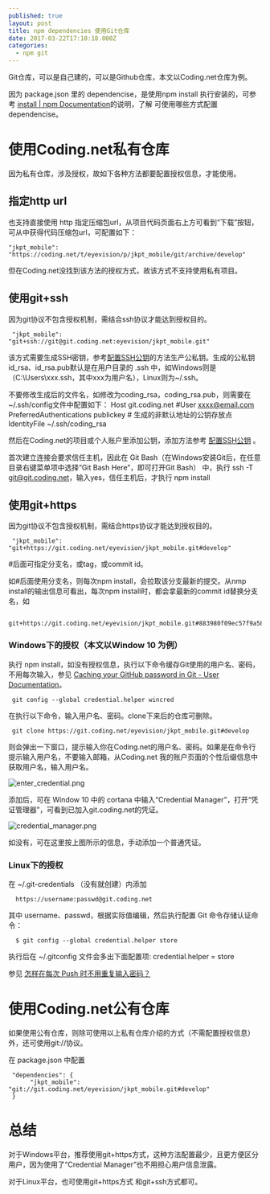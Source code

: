 ```yaml
---
published: true
layout: post
title: npm dependencies 使用Git仓库
date: 2017-03-22T17:10:18.000Z
categories:
  - npm git
---
```

Git仓库，可以是自己建的，可以是Github仓库，本文以Coding.net仓库为例。

因为 package.json 里的 dependencise，是使用npm install 执行安装的，可参考 [install | npm Documentation](https://docs.npmjs.com/cli/install)的说明，了解 可使用哪些方式配置 dependencise。


# 使用Coding.net私有仓库
因为私有仓库，涉及授权，故如下各种方法都要配置授权信息，才能使用。

## 指定http url
也支持直接使用 http 指定压缩包url，从项目代码页面右上方可看到“下载”按钮，可从中获得代码压缩包url，可配置如下：

	"jkpt_mobile": "https://coding.net/t/eyevision/p/jkpt_mobile/git/archive/develop"

但在Coding.net没找到该方法的授权方式，故该方式不支持使用私有项目。

## 使用git+ssh
因为git协议不包含授权机制，需结合ssh协议才能达到授权目的。

     "jkpt_mobile": "git+ssh://git@git.coding.net:eyevision/jkpt_mobile.git"

该方式需要生成SSH密钥，参考[配置SSH公钥](https://coding.net/help/doc/git/ssh-key.html#section)的方法生产公私钥。生成的公私钥id_rsa、id_rsa.pub默认是在用户目录的 .ssh 中，如Windows则是（C:\Users\xxx\.ssh，其中xxx为用户名），Linux则为~/.ssh。

不要修改生成后的文件名，如修改为coding_rsa，coding_rsa.pub，则需要在~/.ssh/config文件中配置如下：
     Host git.coding.net
     #User xxxx@email.com
     PreferredAuthentications publickey
     # 生成的非默认地址的公钥存放点
     IdentityFile ~/.ssh/coding_rsa

然后在Coding.net的项目或个人账户里添加公钥，添加方法参考 [配置SSH公钥](https://coding.net/help/doc/git/ssh-key.html#section) 。

首次建立连接会要求信任主机，因此在 Git Bash（在Windows安装Git后，在任意目录右键菜单项中选择“Git Bash Here”，即可打开Git Bash） 中，执行 ssh -T git@git.coding.net，输入yes，信任主机后，才执行 npm install

## 使用git+https
因为git协议不包含授权机制，需结合https协议才能达到授权目的。

     "jkpt_mobile": "git+https://git.coding.net/eyevision/jkpt_mobile.git#develop"

#后面可指定分支名，或tag，或commit id。

如#后面使用分支名，则每次npm install，会拉取该分支最新的提交。从nmp install的输出信息可看出，每次npm install时，都会拿最新的commit id替换分支名，如

     git+https://git.coding.net/eyevision/jkpt_mobile.git#883980f09ec57f9a58c50d16aa7344285bb10188

### Windows下的授权（本文以Window 10 为例）
执行 npm install，如没有授权信息，执行以下命令缓存Git使用的用户名、密码，不用每次输入，参见 [Caching your GitHub password in Git - User Documentation](https://help.github.com/articles/caching-your-github-password-in-git/)。
 
     git config --global credential.helper wincred 

在执行以下命令，输入用户名、密码。clone下来后的仓库可删除。

     git clone https://git.coding.net/eyevision/jkpt_mobile.git#develop
 
则会弹出一下窗口，提示输入你在Coding.net的用户名、密码。如果是在命令行提示输入用户名，不要输入邮箱，从Coding.net 我的账户页面的个性后缀信息中获取用户名，输入用户名。

![enter_credential.png]({{site.baseurl}}/assets/enter_credential.png)

添加后，可在 Window 10 中的 cortana 中输入“Credential Manager”，打开“凭证管理器”，可看到已加入git.coding.net的凭证。

![credential_manager.png]({{site.baseurl}}/assets/credential_manager.png)

如没有，可在这里按上图所示的信息，手动添加一个普通凭证。

### Linux下的授权
在 ~/.git-credentials （没有就创建）内添加

      https://username:passwd@git.coding.net

其中 username、passwd，根据实际值编辑，然后执行配置 Git 命令存储认证命令：

      $ git config --global credential.helper store

执行后在 ~/.gitconfig 文件会多出下面配置项: credential.helper = store

参见 [怎样在每次 Push 时不用重复输入密码？](https://coding.net/help/faq/git/git.html#push-)

# 使用Coding.net公有仓库
如果使用公有仓库，则除可使用以上私有仓库介绍的方式（不需配置授权信息）外，还可使用git://协议。

在 package.json 中配置

     "dependencies": {
          "jkpt_mobile": "git://git.coding.net/eyevision/jkpt_mobile.git#develop"
     }

# 总结
对于Windows平台，推荐使用git+https方式，这种方法配置最少，且更方便区分用户，因为使用了“Credential Manager”也不用担心用户信息泄露。

对于Linux平台，也可使用git+https方式 和git+ssh方式都可。
